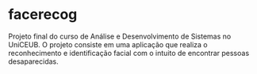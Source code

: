 # facerecog
Projeto final do curso de Análise e Desenvolvimento de Sistemas no UniCEUB. O projeto consiste em uma aplicação que realiza o reconhecimento e identificação facial com o intuito de encontrar pessoas desaparecidas.
